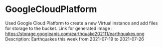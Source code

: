 # GoogleCloudPlatform

Used Google Cloud Platform to create a new Virtual instance and add files for storage to the bucket.
Link for generated image : https://storage.googleapis.com/earthquake202111/earthquakes.png
Description: Earthquakes this week from 2021-07-19 to 2021-07-26
